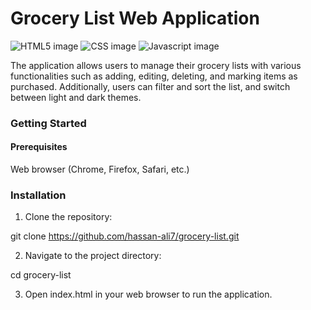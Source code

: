 # Grocery List Web Application
![HTML5 image](https://img1.daumcdn.net/thumb/R800x0/?scode=mtistory2&fname=https%3A%2F%2Ft1.daumcdn.net%2Fcfile%2Ftistory%2F998EFA4B5ABB7E9F0B)
![CSS image](https://cdn-icons-png.flaticon.com/256/919/919826.png)
![Javascript image](https://encrypted-tbn0.gstatic.com/images?q=tbn:ANd9GcTQ4qe-TiNdb7kONl0a1C3a1R3H9TPWKSJeGg&s)


The application allows users to manage their grocery lists with various functionalities such as adding, editing, deleting, and marking items as purchased. Additionally, users can filter and sort the list, and switch between light and dark themes.

### Getting Started
#### Prerequisites

Web browser (Chrome, Firefox, Safari, etc.)

### Installation
1. Clone the repository:

git clone https://github.com/hassan-ali7/grocery-list.git

2. Navigate to the project directory:

cd grocery-list

3. Open index.html in your web browser to run the application.
